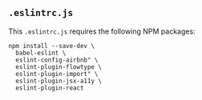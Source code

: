 ## `.eslintrc.js`

This `.eslintrc.js` requires the following NPM packages:

```
npm install --save-dev \
  babel-eslint \
  eslint-config-airbnb" \
  eslint-plugin-flowtype \
  eslint-plugin-import" \
  eslint-plugin-jsx-a11y \
  eslint-plugin-react
```
